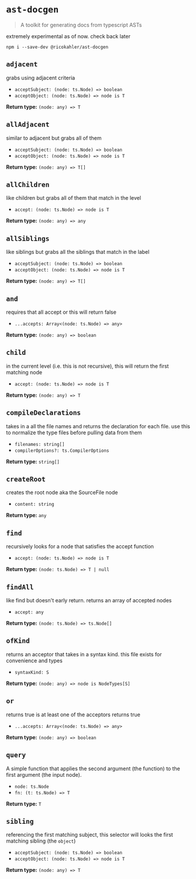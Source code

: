 # `ast-docgen`

> A toolkit for generating docs from typescript ASTs

extremely experimental as of now. check back later

```
npm i --save-dev @ricokahler/ast-docgen
```

<!-- START_DOCGEN -->

## `adjacent`

grabs using adjacent criteria

- `acceptSubject: (node: ts.Node) => boolean`
- `acceptObject: (node: ts.Node) => node is T`

**Return type:** `(node: any) => T`

## `allAdjacent`

similar to adjacent but grabs all of them

- `acceptSubject: (node: ts.Node) => boolean`
- `acceptObject: (node: ts.Node) => node is T`

**Return type:** `(node: any) => T[]`

## `allChildren`

like children but grabs all of them that match in the level

- `accept: (node: ts.Node) => node is T`

**Return type:** `(node: any) => any`

## `allSiblings`

like siblings but grabs all the siblings that match in the label

- `acceptSubject: (node: ts.Node) => boolean`
- `acceptObject: (node: ts.Node) => node is T`

**Return type:** `(node: any) => T[]`

## `and`

requires that all accept or this will return false

- `...accepts: Array<(node: ts.Node) => any>`

**Return type:** `(node: any) => boolean`

## `child`

in the current level (i.e. this is not recursive), this will return the first
matching node

- `accept: (node: ts.Node) => node is T`

**Return type:** `(node: any) => T`

## `compileDeclarations`

takes in a all the file names and returns the declaration for each file.
use this to normalize the type files before pulling data from them

- `filenames: string[]`
- `compilerOptions?: ts.CompilerOptions`

**Return type:** `string[]`

## `createRoot`

creates the root node aka the SourceFile node

- `content: string`

**Return type:** `any`

## `find`

recursively looks for a node that satisfies the accept function

- `accept: (node: ts.Node) => node is T`

**Return type:** `(node: ts.Node) => T | null`

## `findAll`

like find but doesn't early return. returns an array of accepted nodes

- `accept: any`

**Return type:** `(node: ts.Node) => ts.Node[]`

## `ofKind`

returns an acceptor that takes in a syntax kind. this file exists for
convenience and types

- `syntaxKind: S`

**Return type:** `(node: any) => node is NodeTypes[S]`

## `or`

returns true is at least one of the acceptors returns true

- `...accepts: Array<(node: ts.Node) => any>`

**Return type:** `(node: any) => boolean`

## `query`

A simple function that applies the second argument (the function) to the
first argument (the input node).

- `node: ts.Node`
- `fn: (t: ts.Node) => T`

**Return type:** `T`

## `sibling`

referencing the first matching subject, this selector will looks the first
matching sibling (the `object`)

- `acceptSubject: (node: ts.Node) => boolean`
- `acceptObject: (node: ts.Node) => node is T`

**Return type:** `(node: any) => T`
